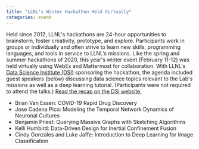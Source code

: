 ```yaml
---
title: "LLNL's Winter Hackathon Held Virtually"
categories: event
---
```


Held since 2012, LLNL's hackathons are 24-hour opportunities to brainstorm, foster creativity, prototype, and explore. Participants work in groups or individually and often strive to learn new skills, programming languages, and tools in service to LLNL’s missions. Like the spring and summer hackathons of 2020, this year's winter event (February 11-12) was held virtually using WebEx and Mattermost for collaboration. With LLNL's [Data Science Institute (DSI)](https://data-science.llnl.gov) sponsoring the hackathon, the agenda included guest speakers (below) discussing data science topics relevant to the Lab's missions as well as a deep learning tutorial. (Participants were not required to attend the talks.) [Read the recap on the DSI website.](https://data-science.llnl.gov/latest/news/winter-hackathon-highlights-data-science-talks-tutorial)

- Brian Van Essen: COVID-19 Rapid Drug Discovery
- Jose Cadena Pico: Modeling the Temporal Network Dynamics of Neuronal Cultures
- Benjamin Priest: Querying Massive Graphs with Sketching Algorithms
- Kelli Humbird: Data-Driven Design for Inertial Confinement Fusion
- Cindy Gonzales and Luke Jaffe: Introduction to Deep Learning for Image Classification
